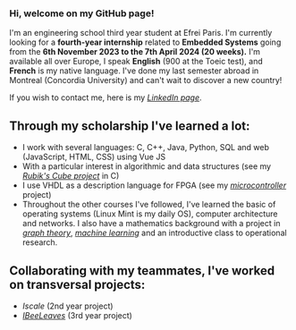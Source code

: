 ### Hi, welcome on my GitHub page!

I'm an engineering school third year student at Efrei Paris. 
I'm currently looking for a **fourth-year internship** related to **Embedded Systems** going from the **6th November 2023 to the 7th April 2024 (20 weeks).**
I'm available all over Europe, I speak **English** (900 at the Toeic test), and **French** is my native language.
I've done my last semester abroad in Montreal (Concordia University) and can't wait to discover a new country!

If you wish to contact me, here is my [*LinkedIn page*](https://www.linkedin.com/in/mathieu-chantot/).
## Through my scholarship I've learned a lot:
  - I work with several languages: C, C++, Java, Python, SQL and web (JavaScript, HTML, CSS) using Vue JS
  - With a particular interest in algorithmic and data structures (see my [*Rubik's Cube project*](https://github.com/MathieuCt/rubiks_efrei) in C)
  - I use VHDL as a description language for FPGA (see my [*microcontroller*](https://github.com/MathieuCt/Semestre6-VHDL) project)
  - Throughout the other courses I've followed, I've learned the basic of operating systems (Linux Mint is my daily OS), computer architecture and networks. I also have a mathematics background with a project in [*graph theory*](https://github.com/MathieuCt/Semestre6-Theorie-des-graphes/), [*machine learning*](https://github.com/MathieuCt/Semestre6-MachineLearning) and an introductive class to operational research.
##  Collaborating with my teammates, I've worked on transversal projects:
- *Iscale* (2nd year project)
- [*IBeeLeaves*](https://github.com/IBeeLeaves) (3rd year project)
  
